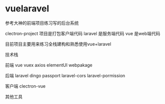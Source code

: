 # vuelaravel
参考大神的前端项目练习写的后台系统

clectron-project 项目是打包客户端代码
laravel 是服务端代码
vue 是web端代码

目前项目主要用来练习全栈建构和熟悉使用vue+laravel

技术栈

前端
vue
vuex
axios
elementUI
webpakage

后端
laravel
dingo
passport
laravel-cors
laravel-pormission

客户端
clectron-vue

其他工具
